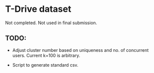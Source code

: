 # T-Drive dataset

Not completed. Not used in final submission.

## TODO:

- Adjust cluster number based on uniqueness and no. of concurrent users. Current k=100 is arbitrary.

- Script to generate standard csv.